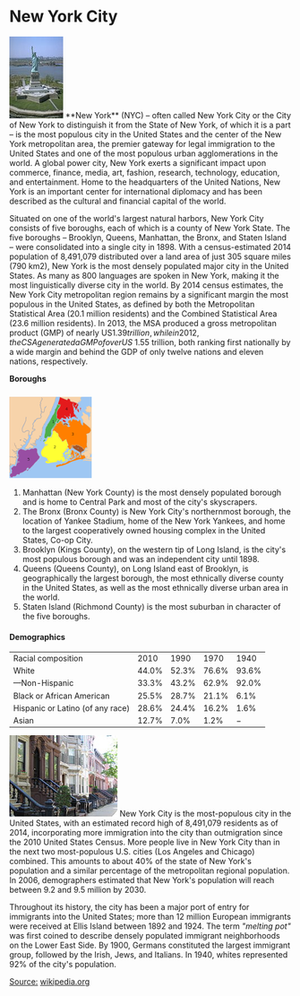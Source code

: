 
# New York City

<img src="img/sample/NewYorkCity.jpg" class="right">
**New York** (NYC) – often called New York City or the City of New York to distinguish it from the State of New York, of which it is a part – is the most populous city in the United States and the center of the New York metropolitan area, the premier gateway for legal immigration to the United States and one of the most populous urban agglomerations in the world. A global power city, New York exerts a significant impact upon commerce, finance, media, art, fashion, research, technology, education, and entertainment. Home to the headquarters of the United Nations, New York is an important center for international diplomacy and has been described as the cultural and financial capital of the world.

Situated on one of the world's largest natural harbors, New York City consists of five boroughs, each of which is a county of New York State. The five boroughs – Brooklyn, Queens, Manhattan, the Bronx, and Staten Island – were consolidated into a single city in 1898. With a census-estimated 2014 population of 8,491,079 distributed over a land area of just 305 square miles (790 km2), New York is the most densely populated major city in the United States. As many as 800 languages are spoken in New York, making it the most linguistically diverse city in the world. By 2014 census estimates, the New York City metropolitan region remains by a significant margin the most populous in the United States, as defined by both the Metropolitan Statistical Area (20.1 million residents) and the Combined Statistical Area (23.6 million residents). In 2013, the MSA produced a gross metropolitan product (GMP) of nearly US$1.39 trillion, while in 2012, the CSA generated a GMP of over US$ 1.55 trillion, both ranking first nationally by a wide margin and behind the GDP of only twelve nations and eleven nations, respectively.

**Boroughs**

<img src="img/sample/5Boroughs.png" alt="5Boroughs.png" class="right" style="margin-top:10px">

1) Manhattan (New York County) is the most densely populated borough and is home to Central Park and most of the city's skyscrapers.<br>
2) The Bronx (Bronx County) is New York City's northernmost borough, the location of Yankee Stadium, home of the New York Yankees, and home to the largest cooperatively owned housing complex in the United States, Co-op City.<br>
3) Brooklyn (Kings County), on the western tip of Long Island, is the city's most populous borough and was an independent city until 1898.<br>
4) Queens (Queens County), on Long Island east of Brooklyn, is geographically the largest borough, the most ethnically diverse county in the United States, as well as the most ethnically diverse urban area in the world.<br>
5) Staten Island (Richmond County) is the most suburban in character of the five boroughs.<br>

#### Demographics

<table>
	<tr><td>Racial composition</td><td>2010</td><td>1990</td><td>1970</td><td>1940</td><tr>
	<tr><td>White</td><td>44.0%</td><td>52.3%</td><td>76.6%</td><td>93.6%</td><tr>
	<tr><td>—Non-Hispanic</td><td>33.3%</td><td>43.2%</td><td>62.9%</td><td>92.0%</td><tr>
	<tr><td>Black or African American</td><td>25.5%</td><td>28.7%</td><td>21.1%</td><td>6.1%</td><tr>
	<tr><td>Hispanic or Latino (of any race)</td><td>28.6%</td><td>24.4%</td><td>16.2%</td><td>1.6%</td><tr>
	<tr><td>Asian</td><td>12.7%</td><td>7.0%</td><td>1.2%</td><td>−</td><tr>
</table>

<img src="img/sample/Demographics.JPG" alt="Landmark 19th-century rowhouses on tree-lined Kent Street in Greenpoint Historic District, Brooklyn" class="right">
New York City is the most-populous city in the United States, with an estimated record high of 8,491,079 residents as of 2014, incorporating more immigration into the city than outmigration since the 2010 United States Census. More people live in New York City than in the next two most-populous U.S. cities (Los Angeles and Chicago) combined. This amounts to about 40% of the state of New York's population and a similar percentage of the metropolitan regional population. In 2006, demographers estimated that New York's population will reach between 9.2 and 9.5 million by 2030.

Throughout its history, the city has been a major port of entry for immigrants into the United States; more than 12 million European immigrants were received at Ellis Island between 1892 and 1924. The term <span style="font-style: italic;">&quot;melting pot&quot;</span> was first coined to describe densely populated immigrant neighborhoods on the Lower East Side. By 1900, Germans constituted the largest immigrant group, followed by the Irish, Jews, and Italians. In 1940, whites represented 92% of the city's population.

[Source:](http://en.wikipedia.org/wiki/New_York_City) [wikipedia.org](http://en.wikipedia.org/wiki/New_York_City)
